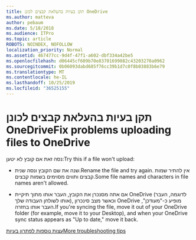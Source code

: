 ```yaml
---
title: תקן בעיות בהעלאת קבצים לכונן OneDrive
ms.author: matteva
author: pebaum
ms.date: 5/18/2018
ms.audience: ITPro
ms.topic: article
ROBOTS: NOINDEX, NOFOLLOW
localization_priority: Normal
ms.assetid: 467477cc-9d4f-47f1-a602-dbf334a42be5
ms.openlocfilehash: d06445cf609b70e83701699082c43203270a0962
ms.sourcegitcommit: 0b06093dabd685f76cc39b1d7c0f8b03883b6e79
ms.translationtype: MT
ms.contentlocale: he-IL
ms.lasthandoff: 10/25/2019
ms.locfileid: "36525155"
---
```

# <a name="fix-problems-uploading-files-to-onedrive"></a><span data-ttu-id="6cc4a-102">תקן בעיות בהעלאת קבצים לכונן OneDrive</span><span class="sxs-lookup"><span data-stu-id="6cc4a-102">Fix problems uploading files to OneDrive</span></span>

<span data-ttu-id="6cc4a-103">נסה זאת אם קובץ לא יטען:</span><span class="sxs-lookup"><span data-stu-id="6cc4a-103">Try this if a file won't upload:</span></span>
  
- <span data-ttu-id="6cc4a-104">שנה את שם הקובץ ונסה שנית.</span><span class="sxs-lookup"><span data-stu-id="6cc4a-104">Rename the file and try again.</span></span> <span data-ttu-id="6cc4a-105">אין להתיר שמות קבצים ותווים מסוימים בשמות קבצים.</span><span class="sxs-lookup"><span data-stu-id="6cc4a-105">Some file names and characters in file names aren't allowed.</span></span> 
    
- <span data-ttu-id="6cc4a-106">אם אתה מסנכרן את הקובץ, העבר אותו מתוך תיקיית OneDrive (לדוגמה, העבר אותו לשולחן העבודה שלך), וכאשר מצב סינכרון OneDrive מופיע כ-"מעודכן", העבר אותו בחזרה.</span><span class="sxs-lookup"><span data-stu-id="6cc4a-106">If you're syncing the file, move it out of your OneDrive folder (for example, move it to your Desktop), and when your OneDrive sync status appears as "Up to date," move it back.</span></span> 
    
[<span data-ttu-id="6cc4a-107">עצות נוספות לפתרון בעיות</span><span class="sxs-lookup"><span data-stu-id="6cc4a-107">More troubleshooting tips</span></span>](https://go.microsoft.com/fwlink/?linkid=873155)
  

